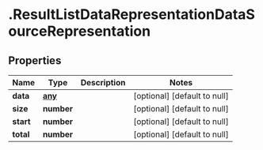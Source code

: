 # .ResultListDataRepresentationDataSourceRepresentation

## Properties
Name | Type | Description | Notes
------------ | ------------- | ------------- | -------------
**data** | [**any**](DataSourceRepresentation.md) |  | [optional] [default to null]
**size** | **number** |  | [optional] [default to null]
**start** | **number** |  | [optional] [default to null]
**total** | **number** |  | [optional] [default to null]


